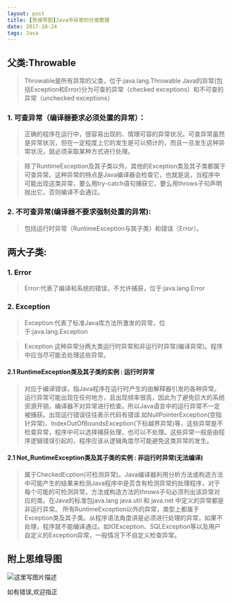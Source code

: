 ```yaml
---
layout: post
title: [思维导图]Java中异常的分类整理
date: 2017-10-24
tags: Java   
---
```

## 父类:Throwable
>	Throwable是所有异常的父类，位于:java.lang.Throwable
	Java的异常(包括Exception和Error)分为可查的异常（checked exceptions）和不可查的异常（unchecked exceptions）

### 1. 可查异常（编译器要求必须处置的异常）：
>	正确的程序在运行中，很容易出现的、情理可容的异常状况。可查异常虽然是异常状况，但在一定程度上它的发生是可以预计的，而且一旦发生这种异常状况，就必须采取某种方式进行处理。
  
>    除了RuntimeException及其子类以外，其他的Exception类及其子类都属于可查异常。这种异常的特点是Java编译器会检查它，也就是说，当程序中可能出现这类异常，要么用try-catch语句捕获它，要么用throws子句声明抛出它，否则编译不会通过。

### 2. 不可查异常(编译器不要求强制处置的异常):
>	包括运行时异常（RuntimeException与其子类）和错误（Error）。

## 两大子类:     
### 1. Error
>	Error:代表了编译和系统的错误，不允许捕获，位于:java.lang.Error
### 2. Exception
>	Exception:代表了标准Java库方法所激发的异常，位于:java.lang.Exception  

>	Exception 这种异常分两大类运行时异常和非运行时异常(编译异常)。程序中应当尽可能去处理这些异常。
#### 2.1 RuntimeException类及其子类的实例 : 运行时异常
>	对应于编译错误，指Java程序在运行时产生的由解释器引发的各种异常。运行异常可能出现在任何地方，且出现频率很高，因此为了避免巨大的系统资源开销，编译器不对异常进行检查。所以Java语言中的运行异常不一定被捕获。出现运行错误往往表示代码有错误.如NullPointerException(空指针异常)、IndexOutOfBoundsException(下标越界异常)等，这些异常是不检查异常，程序中可以选择捕获处理，也可以不处理。这些异常一般是由程序逻辑错误引起的，程序应该从逻辑角度尽可能避免这类异常的发生。

#### 2.1 Not_RuntimeException类及其子类的实例 : 非运行时异常(无法编译)
>	属于CheckedEcption(可检测异常)。Java编译器利用分析方法或构造方法中可能产生的结果来检测Java程序中是否含有检测异常的处理程序，对于每个可能的可检测异常，方法或构造方法的throws子句必须列出该异常对应的类。在Java的标准包java.lang java.util 和 java.net 中定义的异常都是非运行异常。
	所有RuntimeException以外的异常，类型上都属于Exception类及其子类。从程序语法角度讲是必须进行处理的异常，如果不处理，程序就不能编译通过。如IOException、SQLException等以及用户自定义的Exception异常，一般情况下不自定义检查异常。

## 附上思维导图

![这里写图片描述](http://oy2owwigw.bkt.clouddn.com/17-10-24/25344054.jpg)




 如有错误,欢迎指正